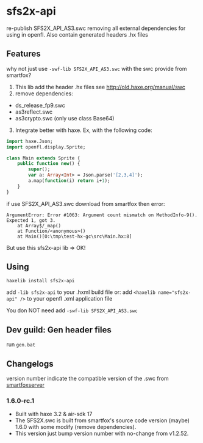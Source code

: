# sfs2x-api
re-publish SFS2X_API_AS3.swc removing all external dependencies for using in openfl. Also contain generated headers .hx files

## Features
why not just use `-swf-lib SFS2X_API_AS3.swc` with the swc provide from smartfox? 
1. This lib add the header .hx files
see http://old.haxe.org/manual/swc
2. remove dependencies:
+ ds_release_fp9.swc
+ as3reflect.swc
+ as3crypto.swc (only use class Base64)
3. Integrate better with haxe.
Ex, with the following code:
```haxe
import haxe.Json;
import openfl.display.Sprite;

class Main extends Sprite {
	public function new() {
		super();
        var a: Array<Int> = Json.parse('[2,3,4]');
        a.map(function(i) return i+1);
	}
}
```

if use SFS2X_API_AS3.swc download from smartfox then error:
```
ArgumentError: Error #1063: Argument count mismatch on MethodInfo-9(). Expected 1, got 3.
	at Array$/_map()
	at Function/<anonymous>()
	at Main()[O:\tmp\test-hx-gc\src\Main.hx:8]
```

But use this sfs2x-api lib => OK!

## Using
```
haxelib install sfs2x-api
```

add `-lib sfs2x-api` to your .hxml build file
or: add `<haxelib name="sfs2x-api" />` to your openfl .xml application file

You don NOT need add `-swf-lib SFS2X_API_AS3.swc`

## Dev guild: Gen header files
run `gen.bat`

## Changelogs
version number indicate the compatible version of the .swc from [smartfoxserver](http://www.smartfoxserver.com/download/sfs2x#p=client)

### 1.6.0-rc.1
+ Built with haxe 3.2 & air-sdk 17
+ The SFS2X.swc is built from smartfox's source code version (maybe) 1.6.0 with some modify (remove dependencies).
+ This version just bump version number with no-change from v1.2.52.
